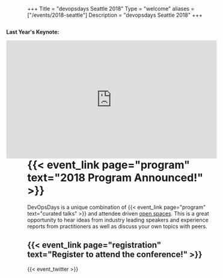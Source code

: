 +++
Title = "devopsdays Seattle 2018"
Type = "welcome"
aliases = ["/events/2018-seattle"]
Description = "devopsdays Seattle 2018"
+++

<!-- <div style="text-align:center;">
  {{< event_logo >}}
</div> -->

<style>
  .sea-prev-year-video {
    float: right;
    max-width: 560px;
  }
  .sea-prev-year-video p {
    font-weight: bold;
  }
</style>

<div class="sea-prev-year-video">
<p>Last Year's Keynote:</p>
<iframe width="560" height="315" src="https://www.youtube-nocookie.com/embed/yIlNTnA-zUs" frameborder="0" allowfullscreen></iframe>
</div>

# {{< event_link page="program" text="2018 Program Announced!" >}}

DevOpsDays is a unique combination of {{< event_link page="program" text="curated talks" >}} and attendee driven <a href="https://www.devopsdays.org/open-space-format/">open spaces</a>. This is a great opportunity to hear ideas from industry leading speakers and experience reports from practitioners as well as discuss your own topics with peers.

## {{< event_link page="registration" text="Register to attend the conference!" >}}

<!--
<div class = "row">
  <div class = "col-md-2">
    <strong>Dates</strong>
  </div>
  <div class = "col-md-8">
    {{< event_start >}} - {{< event_end >}}
  </div>
</div>
-->

<!-- <div class = "row">
  <div class = "col-md-2">
    <strong>Location</strong>
  </div>
  <div class = "col-md-8">
    {{< event_location >}}
  </div>
</div> -->

<!-- <div class = "row">
  <div class = "col-md-2">
    <strong>Register</strong>
  </div>
  <div class = "col-md-8">
    {{< event_link page="registration" text="Register to attend the conference!" >}}
  </div>
</div> -->

<!-- <div class = "row">
  <div class = "col-md-2">
    <strong>Propose</strong>
  </div>
  <div class = "col-md-8">
    {{< event_link page="propose" text="Propose a talk!" >}}
  </div>
</div> -->

<!-- <div class = "row">
  <div class = "col-md-2">
    <strong>Program</strong>
  </div>
  <div class = "col-md-8">
    View the {{< event_link page="program" text="program." >}}
  </div>
</div> -->

<!-- <div class = "row">
  <div class = "col-md-2">
    <strong>Speakers</strong>
  </div>
  <div class = "col-md-8">
    Check out the {{< event_link page="speakers" text="speakers!" >}}
  </div>
</div>
<div class = "row">
  <div class = "col-md-2">
    <strong>Sponsors</strong>
  </div>
  <div class = "col-md-8">
    {{< event_link page="sponsor" text="Sponsor the conference!" >}}
  </div>
</div>

<div class = "row">
  <div class = "col-md-2">
    <strong>Contact</strong>
  </div>
  <div class = "col-md-8">
    {{< event_link page="contact" text="Get in touch with the organizers" >}}
  </div>
</div>
-->

<!-- Uncomment if you added your city twitter name -->
{{< event_twitter >}}
